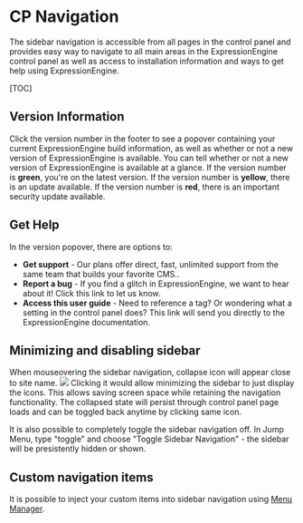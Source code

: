 <!--
    This source file is part of the open source project
    ExpressionEngine User Guide (https://github.com/ExpressionEngine/ExpressionEngine-User-Guide)

    @link      https://expressionengine.com/
    @copyright Copyright (c) 2003-2020, Packet Tide, LLC (https://packettide.com)
    @license   https://expressionengine.com/license Licensed under Apache License, Version 2.0
-->

# CP Navigation

The sidebar navigation is accessible from all pages in the control panel and provides easy way to navigate to all main areas in the ExpressionEngine control panel as well as access to installation information and ways to get help using ExpressionEngine.

[TOC]

## Version Information

Click the version number in the footer to see a popover containing your current ExpressionEngine build information, as well as whether or not a new version of ExpressionEngine is available. You can tell whether or not a new version of ExpressionEngine is available at a glance. If the version number is **green**, you're on the latest version. If the version number is **yellow**, there is an update available. If the version number is **red**, there is an important security update available.

## Get Help

In the version popover, there are options to:

- **Get support** - Our plans offer direct, fast, unlimited support from the same team that builds your favorite CMS..
- **Report a bug** - If you find a glitch in ExpressionEngine, we want to hear about it! Click this link to let us know.
- **Access this user guide** - Need to reference a tag? Or wondering what a setting in the control panel does? This link will send you directly to the ExpressionEngine documentation.

## Minimizing and disabling sidebar

When mouseovering the sidebar navigation, collapse icon will appear close to site name.
![](_images/navigation-collapse.png)
Clicking it would allow minimizing the sidebar to just display the icons. This allows saving screen space while retaining the navigation functionality.
The collapsed state will persist through control panel page loads and can be toggled back anytime by clicking same icon.

It is also possible to completely toggle the sidebar navigation off. In Jump Menu, type "toggle" and choose "Toggle Sidebar Navigation" - the sidebar will be presistently hidden or shown.

## Custom navigation items

It is possible to inject your custom items into sidebar navigation using [Menu Manager](control-panel/settings/menu-manager.html#menu-manager).
